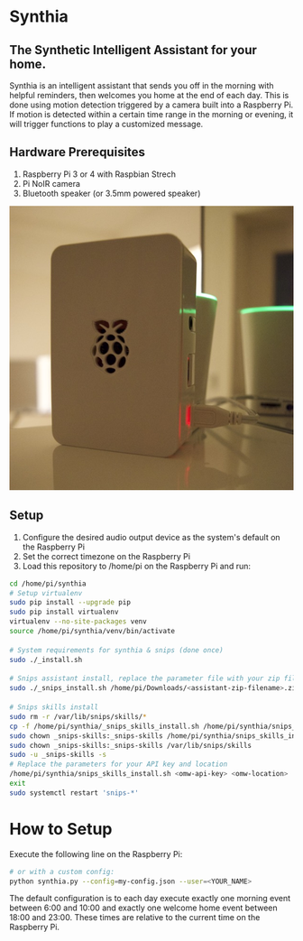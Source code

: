 # Synthia
## The Synthetic Intelligent Assistant for your home.

Synthia is an intelligent assistant that sends you off in the morning with helpful reminders, then welcomes you home at the end of each day. This is done using motion detection triggered by a camera built into a Raspberry Pi. If motion is detected within a certain time range in the morning or evening, it will trigger functions to play a customized message.

## Hardware Prerequisites
1. Raspberry Pi 3 or 4 with Raspbian Strech
1. Pi NoIR camera
1. Bluetooth speaker (or 3.5mm powered speaker)

<div align="center">

![Raspberry Pi and Speaker](synthia.jpg)
</div>

## Setup
1. Configure the desired audio output device as the system's default on the Raspberry Pi
1. Set the correct timezone on the Raspberry Pi
1. Load this repository to /home/pi on the Raspberry Pi and run:
```bash
cd /home/pi/synthia
# Setup virtualenv
sudo pip install --upgrade pip
sudo pip install virtualenv
virtualenv --no-site-packages venv
source /home/pi/synthia/venv/bin/activate

# System requirements for synthia & snips (done once)
sudo ./_install.sh

# Snips assistant install, replace the parameter file with your zip file downloaded from snips.ai
sudo ./_snips_install.sh /home/pi/Downloads/<assistant-zip-filename>.zip

# Snips skills install
sudo rm -r /var/lib/snips/skills/*
cp -f /home/pi/synthia/_snips_skills_install.sh /home/pi/synthia/snips_skills_install.sh
sudo chown _snips-skills:_snips-skills /home/pi/synthia/snips_skills_install.sh
sudo chown _snips-skills:_snips-skills /var/lib/snips/skills
sudo -u _snips-skills -s
# Replace the parameters for your API key and location
/home/pi/synthia/snips_skills_install.sh <omw-api-key> <omw-location>
exit
sudo systemctl restart 'snips-*'
```

# How to Setup
Execute the following line on the Raspberry Pi:
```bash
# or with a custom config:
python synthia.py --config=my-config.json --user=<YOUR_NAME>
```
The default configuration is to each day execute exactly one morning event between 6:00 and 10:00  and exactly one welcome home event between 18:00 and 23:00. These times are relative to the current time on the Raspberry Pi.
